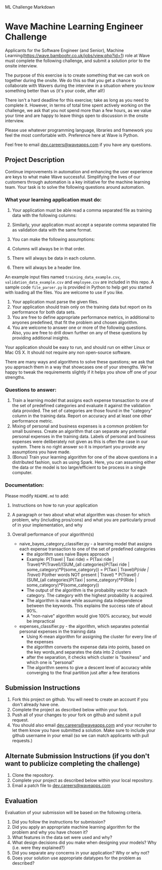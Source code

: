 ML Challenge Markdown
# Wave Machine Learning Engineer Challenge
Applicants for the Software Engineer (and Senior), Machine Learning(https://wave.bamboohr.co.uk/jobs/view.php?id=1) role at Wave must complete the following challenge, and submit a solution prior to the onsite interview. 

The purpose of this exercise is to create something that we can work on together during the onsite. We do this so that you get a chance to collaborate with Wavers during the interview in a situation where you know something better than us (it's your code, after all!) 

There isn't a hard deadline for this exercise; take as long as you need to complete it. However, in terms of total time spent actively working on the challenge, we ask that you not spend more than a few hours, as we value your time and are happy to leave things open to discussion in the onsite interview.

Please use whatever programming language, libraries and framework you feel the most comfortable with.  Preference here at Wave is Python.

Feel free to email [dev.careers@waveapps.com](dev.careers@waveapps.com) if you have any questions.

## Project Description
Continue improvements in automation and enhancing the user experience are keys to what make Wave successful.  Simplifying the lives of our customers through automation is a key initiative for the machine learning team.  Your task is to solve the following questions around automation.

### What your learning application must do:

1. Your application must be able read a comma separated file as training data with the following columns: 

2. Similarly, your application must accept a separate comma separated file as validation data with the same format.
3. You can make the following assumptions:
 1. Columns will always be in that order.
 2. There will always be data in each column.
 3. There will always be a header line.

An example input files named `training_data_example.csv`, `validation_data_example.csv` and `employee.csv` are included in this repo.  A sample code `file_parser.py` is provided in Python to help get you started with loading all the files.  You are welcome to use if you like.

1. Your application must parse the given files.
2. Your application should train only on the training data but report on its performance for both data sets.
3. You are free to define appropriate performance metrics, in additional to anyones predefined, that fit the problem and chosen algorithm.
4. You are welcome to answer one or more of the following questions.  Also, you are free to drill down further on any of these questions by providing additional insights.

Your application should be easy to run, and should run on either Linux or Mac OS X.  It should not require any non open-source software.

There are many ways and algorithms to solve these questions; we ask that you approach them in a way that showcases one of your strengths. We're happy to tweak the requirements slightly if it helps you show off one of your strengths.

### Questions to answer:
1. Train a learning model that assigns each expense transaction to one of the set of predefined categories and evaluate it against the validation data provided.  The set of categories are those found in the "category" column in the training data. Report on accuracy and at least one other performance metric.
2. Mixing of personal and business expenses is a common problem for small business.  Create an algorithm that can separate any potential personal expenses in the training data.  Labels of personal and business expenses were deliberately not given as this is often the case in our system.  There is no right answer so it is important you provide any assumptions you have made.
3. (Bonus) Train your learning algorithm for one of the above questions in a distributed fashion, such as using Spark.  Here, you can assuming either the data or the model is too large/efficient to be process in a single computer.

### Documentation:

Please modify `README.md` to add:

1. Instructions on how to run your application
1. A paragraph or two about what what algorithm was chosen for which problem, why (including pros/cons) and what you are particularly proud of in your implementation, and why
1. Overall performance of your algorithm(s)


	* naive_bayes_category_classifier.py - a learning model that assigns each expense transaction to one of the set of predefined categories
		* the algorithm uses naive Bayes approach
		* Example: P(Travel | Taxi ride) = P(Taxi ride | Travel)*P(Travel)/(SUM_{all categories}P(Taxi ride | some_category)*P(some_category))
			= P(Taxi | Travel)*P(ride | Travel)* P(other words NOT present | Travel) * P(Travel)
			   / (SUM_{all categories}P(Taxi | some_category)*P(Ride | some_category)*P(some_category))
		* The output of the algorithm is the probability vector for each category. The category with the highest probability is acquired.
		* The algorithm is naive while assuming data independence between the keywords. This explains the success rate of about 90%.
		* A "non-naive" algorithm would give 100% accuracy, but would be impractical
	* expenses_classifier.py - the algorithm, which separates potential personal expenses in the training data
		* Using K-mean algorithm for assigning the cluster for every line of the expenses
		* the algorithm converts the expense data into points, based on the key words,and separates the data into 2 clusters
		* after the separation, it checks which cluster is "business" and which one is "personal"
		* The algorithm seems to give a descent level of accuracy while converging to the final partition just after a few iterations

## Submission Instructions

1. Fork this project on github. You will need to create an account if you don't already have one.
1. Complete the project as described below within your fork.
1. Push all of your changes to your fork on github and submit a pull request. 
1. You should also email [dev.careers@waveapps.com](dev.careers@waveapps.com) and your recruiter to let them know you have submitted a solution. Make sure to include your github username in your email (so we can match applicants with pull requests.)

## Alternate Submission Instructions (if you don't want to publicize completing the challenge)
1. Clone the repository.
1. Complete your project as described below within your local repository.
1. Email a patch file to [dev.careers@waveapps.com](dev.careers@waveapps.com)

## Evaluation
Evaluation of your submission will be based on the following criteria. 

1. Did you follow the instructions for submission? 
1. Did you apply an appropriate machine learning algorithm for the problem and why you have chosen it?
1. What features in the data set were used and why?
1. What design decisions did you make when designing your models? Why (i.e. were they explained?)
1. Did you separate any concerns in your application? Why or why not?
1. Does your solution use appropriate datatypes for the problem as described? 
